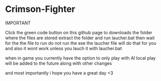 # Crimson-Fighter
IMPORTANT

Click the green code button on this github page to downloads the folder where the files are stored extract the folder
and run laucher.bat then wait for the the file to run do not run the exe the laucher file will do that for you and also it wont work unless you lauch it with laucher.bat

when in game you currently have the option to only play with AI local play will be added to the future along with other changes

and most importantly i hope you have a great day <3
